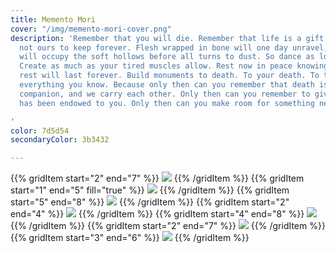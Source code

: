```yaml
---
title: Memento Mori
cover: "/img/memento-mori-cover.png"
description: 'Remember that you will die. Remember that life is a gift; but it is
  not ours to keep forever. Flesh wrapped in bone will one day unravel, and worms
  will occupy the soft hollows before all turns to dust. So dance as long as you can.
  Create as much as your tired muscles allow. Rest now in peace knowing one day this
  rest will last forever. Build monuments to death. To your death. To the death of
  everything you know. Because only then can you remember that death is our constant
  companion, and we carry each other. Only then can you remember to give back to what
  has been endowed to you. Only then can you make room for something new.

'
color: 7d5d54
secondaryColor: 3b3432

---
```

{{% gridItem start="2" end="7" %}}
![](/img/memento-mori/memento-mori-3.png)
{{% /gridItem %}}
{{% gridItem start="1" end="5" fill="true" %}}
![](/img/memento-mori/memento-mori-9.png)
{{% /gridItem %}}
{{% gridItem start="5" end="8" %}}
![](/img/memento-mori/memento-mori-8-square.png)
{{% /gridItem %}}
{{% gridItem start="2" end="4" %}}
![](/img/memento-mori/memento-mori-12.png)
{{% /gridItem %}}
{{% gridItem start="4" end="8" %}}
![](/img/memento-mori/memento-mori-illu-1.png)
{{% /gridItem %}}
{{% gridItem start="2" end="7" %}}
![](/img/memento-mori/memento-mori-11.png)
{{% /gridItem %}}
{{% gridItem start="3" end="6" %}}
![](/img/memento-mori/memento-mori-illu-2.png)
{{% /gridItem %}}